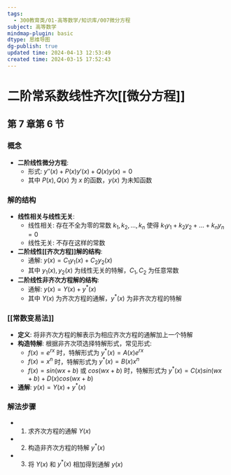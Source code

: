 ```yaml
---
tags:
  - 300教育类/01-高等数学/知识库/007微分方程
subject: 高等数学
mindmap-plugin: basic
dtype: 思维导图
dg-publish: true
updated time: 2024-04-13 12:53:49
created time: 2024-03-15 17:52:43
---
```


# 二阶常系数线性齐次[[微分方程]]

## 第 7 章第 6 节

### 概念
- **二阶线性微分方程**:
    - 形式: $y''(x) + P(x)y'(x) + Q(x)y(x) = 0$
    - 其中 $P(x), Q(x)$ 为 $x$ 的函数，$y(x)$ 为未知函数

### 解的结构
- **线性相关与线性无关**:
    - 线性相关: 存在不全为零的常数 $k_1, k_2, ..., k_n$ 使得 $k_1y_1 + k_2y_2 + ... + k_ny_n = 0$
    - 线性无关: 不存在这样的常数
- **二阶线性[[齐次方程]]解的结构**:
    - 通解: $y(x) = C_1y_1(x) + C_2y_2(x)$
    - 其中 $y_1(x), y_2(x)$ 为线性无关的特解，$C_1, C_2$ 为任意常数
- **二阶线性非齐次方程解的结构**:
    - 通解: $y(x) = Y(x) + y^*(x)$
    - 其中 $Y(x)$ 为齐次方程的通解，$y^*(x)$ 为非齐次方程的特解

### [[常数变易法]]
- **定义**: 将非齐次方程的解表示为相应齐次方程的通解加上一个特解
- **构造特解**: 根据非齐次项选择特解形式，常见形式:
    - $f(x) = e^{rx}$ 时，特解形式为 $y^*(x) = A(x)e^{rx}$
    - $f(x) = x^n$ 时，特解形式为 $y^*(x) = B(x)x^n$
    - $f(x) = sin(wx+b)$ 或 $cos(wx+b)$ 时，特解形式为 $y^*(x) = C(x)sin(wx+b) + D(x)cos(wx+b)$
- **通解**: $y(x) = Y(x) + y^*(x)$

### 解法步骤
- 1. 求齐次方程的通解 $Y(x)$
- 2. 构造非齐次方程的特解 $y^*(x)$
- 3. 将 $Y(x)$ 和 $y^*(x)$ 相加得到通解 $y(x)$